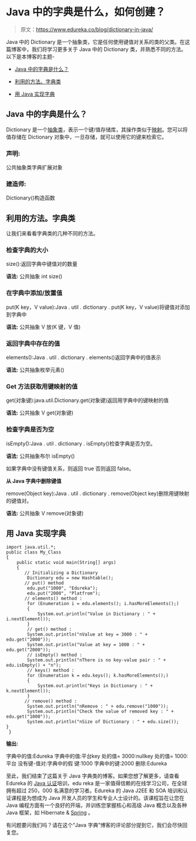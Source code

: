 # Java 中的字典是什么，如何创建？

> 原文：<https://www.edureka.co/blog/dictionary-in-java/>

Java 中的 Dictionary 是一个抽象类，它是任何使用键值对关系的类的父类。在这篇博客中，我们将学习更多关于 Java 中的 Dictionary 类，并熟悉不同的方法。以下是本博客的主题-

*   [Java 中的字典是什么？](#what)
*   [利用的方法。字典类](#methods)

*   [用 Java 实现字典](#implement)

## **Java 中的字典是什么？**

Dictionary 是一个[抽象类](https://www.edureka.co/blog/abstract-classes-in-java/)，表示一个键/值存储库，其操作类似于[映射](https://www.edureka.co/blog/java-map-interface)。您可以将值存储在 Dictionary 对象中，一旦存储，就可以使用它的键来检索它。

### **声明:**

公共抽象类字典扩展对象

### **建造师:**

Dictionary()构造函数

## **利用的方法。字典类**

让我们来看看字典类的几种不同的方法。

### **检查字典的大小**

size():返回字典中键值对的数量

**语法:** 公共抽象 int size()

### **在字典中添加/放置值**

put(K key，V value):Java . util . dictionary . put(K key，V value)将键值对添加到字典中

**语法:** 公共抽象 V 放(K 键，V 值)

### **返回字典中存在的值**

elements():Java . util . dictionary . elements()返回字典中的值表示

**语法:** 公共抽象枚举元素()

### **Get 方法获取用键**映射的值

get(对象键):java.util.Dictionary.get(对象键)返回用字典中的键映射的值

**语法:** 公共抽象 V get(对象键)

### **检查字典是否为空**

isEmpty():Java . util . dictionary . isEmpty()检查字典是否为空。

**语法:** 公共抽象布尔 isEmpty()

如果字典中没有键值关系，则返回 true 否则返回 false。

**从 Java 字典中删除键值**

remove(Object key):Java . util . dictionary . remove(Object key)删除用键映射的键值对。

**语法:** 公共抽象 V remove(对象键)

## **用 Java 实现字典**

```
import java.util.*; 
public class My_Class 
{ 
    public static void main(String[] args) 
    { 
       // Initializing a Dictionary 
        Dictionary edu = new Hashtable(); 
       // put() method 
        edu.put("1000", "Edureka"); 
        edu.put("2000", "Platfrom"); 
       // elements() method : 
        for (Enumeration i = edu.elements(); i.hasMoreElements();) 
        { 
            System.out.println("Value in Dictionary : " + i.nextElement()); 
        } 
        // get() method : 
        System.out.println("nValue at key = 3000 : " + edu.get("2000")); 
        System.out.println("Value at key = 1000 : " + edu.get("2000")); 
        // isEmpty() method : 
        System.out.println("nThere is no key-value pair : " + edu.isEmpty() + "n"); 
        // keys() method : 
        for (Enumeration k = edu.keys(); k.hasMoreElements();) 
        { 
            System.out.println("Keys in Dictionary : " + k.nextElement()); 
        } 
       // remove() method : 
        System.out.println("nRemove : " + edu.remove("1000")); 
        System.out.println("Check the value of removed key : " + edu.get("1000")); 
        System.out.println("nSize of Dictionary : " + edu.size()); 
}
 } 

```

**输出:**

字典中的值:Edureka 字典中的值:平台key 处的值= 3000:nullkey 处的值= 1000:平台 没有键-值对:字典中的假 键:1000 字典中的键:2000 删除:Edureka

至此，我们结束了这篇关于 Java 字典类的博客。如果您想了解更多，请查看 Edureka 的 [Java 认证](https://www.edureka.co/java-j2ee-training-course)培训，edu reka 是一家值得信赖的在线学习公司，在全球拥有超过 250，000 名满意的学习者。Edureka 的 Java J2EE 和 SOA 培训和认证课程是为想成为 Java 开发人员的学生和专业人士设计的。该课程旨在让您在 Java 编程方面有一个良好的开端，并训练您掌握核心和高级 Java 概念以及各种 Java 框架，如 Hibernate & [Spring](https://spring.io/) 。

有问题要问我们吗？请在这个“Java 字典”博客的评论部分提到它，我们会尽快回复您。